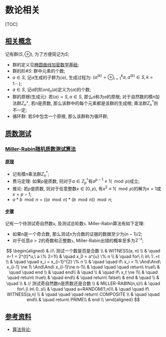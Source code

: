 # 数论相关

<span id='toc'></span>
[TOC]

## [相关概念](#toc)

记有群$(S, \oplus)$, 为了方便简记为$S$;

- 群的定义见[椭圆曲线加密数学基础](https://www.cnblogs.com/mengsuenyan/p/13156265.html);
- 群的阶$\#S$: 群中元素的个数;
- $a\in S$, 记$a$生成的子群为$\langle a \rangle$, 生成过程为: $\{a^{(k)}=\oplus_{i=1}^{k}a, a^{(k)}\in S, k=1\cdots \}$;
- $a\in S$, 记$a$的阶$ord_{n}(a)$定义为$\langle a \rangle$的个数;
- 群的原根(生成元): 若$\langle a \rangle = S, a\in S$, 那么$a$称为$a$的原根; 对于自然数的模$n$加法群$Z_n^+$, 若$n$是质数, 那么该群中的每个元素都是该群的生成根; 乘法群$Z_n^*$则不一定;
- 循环群: 若$S$中包含一个原根, 那么该群称为循环群;

## [质数测试](#toc)

### [Miller-Rabin随机质数测试算法](#toc)

#### [原理](#toc)

- 记有模$n$乘法群$Z_n^*$;
- 费马定理: 如果$p$是质数, 则对于$a\in Z_p^*$有$a^{p-1}\equiv 1 (\mod p)$成立;
- 推论: 若$p$是质数, 则对于任意整数$x\in [0,p)$, 有$x^2 \equiv 1(\mod p)$的解为$x=1$或$x=p-1$;
- $a*b \mod n = ((a\mod n)*(b \mod n)) \mod n$;

#### [步骤](#toc)

记有一个待测试奇自然数`a`, 及测试总轮数`s`. Miller-Rabin算法有如下定理:

- 如果n是一个奇合数, 那么测试n为合数的证据的数据至少为$(n-1)/2$;
- 对于任意$a \gt 2$的奇数和正整数`s`, Miller-Rabin出错的概率至多为$2^{-s}$;

$$
\begin{aligned}
& //\ 测试一个数是否是合数 \\
& WITNESS(a, n) \\
& \quad n-1 = 2^{t}*u,\ a \% 2=1\\
& \quad x_0 = a^{u} \% n \\
& \quad for\ i\ in\ 1..=t \\
& \quad \quad x_i = x_{i-1}^{2} \% n \\
& \quad \quad if\ x_i = 1\ \And\And\ x_{i-1} \ne 1\ \And\And\ x_{i-1}\ne n-1\\
& \quad \quad \quad return\ true\\
& \quad \quad end \\
& \quad end\\
& \quad \\
& \quad if\ x_t \ne 1\\
& \quad \quad return\ true\\
& \quad end\\
& \quad return\ false\\
& end
& \quad \\
& \quad \\
& // 测试奇自然数n是质数还是合数 \\
& MILLER-RABIN(n,s)\\
& \quad for\ j\ in\ 0..s\\
& \quad \quad a=RANDOM(1,n)\\
& \quad \quad if\ WITNESS(a,n) \\
& \quad \quad \quad return\ COMPOSITE \\
& \quad \quad end\\
& \quad return\ PRIME\\
& end \\
\end{aligned}
$$

## [参考资料](#toc)

- [算法导论](https://book.douban.com/subject/20432061/);
